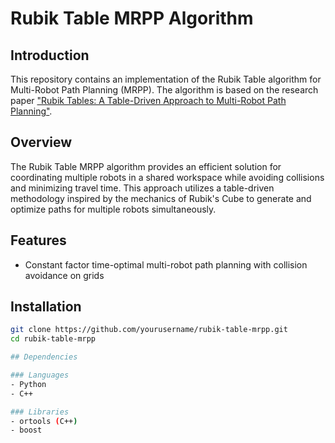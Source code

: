 # Rubik Table MRPP Algorithm

## Introduction
This repository contains an implementation of the Rubik Table algorithm for Multi-Robot Path Planning (MRPP). The algorithm is based on the research paper ["Rubik Tables: A Table-Driven Approach to Multi-Robot Path Planning"](https://arxiv.org/pdf/2408.05385).

## Overview
The Rubik Table MRPP algorithm provides an efficient solution for coordinating multiple robots in a shared workspace while avoiding collisions and minimizing travel time. This approach utilizes a table-driven methodology inspired by the mechanics of Rubik's Cube to generate and optimize paths for multiple robots simultaneously.

## Features
- Constant factor time-optimal multi-robot path planning with collision avoidance on grids


## Installation
```bash
git clone https://github.com/yourusername/rubik-table-mrpp.git
cd rubik-table-mrpp

## Dependencies

### Languages
- Python
- C++

### Libraries
- ortools (C++)
- boost
